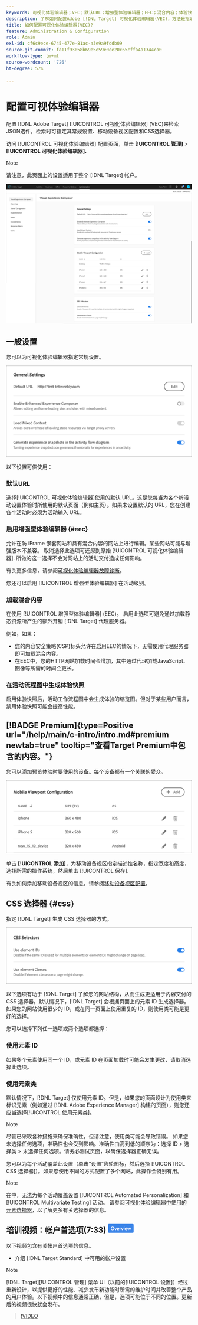 ```yaml
---
keywords: 可视化体验编辑器；VEC；默认URL；增强型体验编辑器；EEC；混合内容；体验快照；移动设备视区；CSS;CSS选择器
description: 了解如何配置Adobe [!DNL Target] 可视化体验编辑器(VEC)，方法是指定其常规设置、移动设备视区配置和CSS选择器。
title: 如何配置可视化体验编辑器(VEC)?
feature: Administration & Configuration
role: Admin
exl-id: cf6c9ece-6745-477e-81ac-a3e9a9fddb09
source-git-commit: fa11f93058b69e5e59e0ee20c65cffa4a1344ca0
workflow-type: tm+mt
source-wordcount: '726'
ht-degree: 57%

---
```


# 配置可视体验编辑器

配置 [!DNL Adobe Target] [!UICONTROL 可视化体验编辑器] (VEC)来检索JSON选件，检索时可指定其常规设置、移动设备视区配置和CSS选择器。

访问 [!UICONTROL 可视化体验编辑器] 配置页面，单击 **[!UICONTROL 管理]** > **[!UICONTROL 可视化体验编辑器].**

>[!NOTE]
>
>请注意，此页面上的设置适用于整个 [!DNL Target] 帐户。

![可视化体验编辑器配置页面](/help/main/administrating-target/assets/vec.png)

## 一般设置

您可以为可视化体验编辑器指定常规设置。

![“常规设置”部分](/help/main/administrating-target/assets/general-settings.png)

以下设置可供使用：

### 默认URL

选择[!UICONTROL 可视化体验编辑器]使用的默认 URL。这是您每当为各个新活动设置体验时所使用的默认页面（例如主页）。如果未设置默认的 URL，您在创建各个活动时必须为活动输入 URL。

### 启用增强型体验编辑器 {#eec}

允许在防 iFrame 嵌套网站和具有混合内容的网站上进行编辑。某些网站可能与增强版本不兼容。 取消选择此选项可还原到原始 [!UICONTROL 可视化体验编辑器]. 所做的这一选择不会对网站上的活动交付造成任何影响。

有关更多信息，请参阅[可视化体验编辑器故障诊断](/help/main/c-experiences/c-visual-experience-composer/r-troubleshoot-composer/troubleshoot-composer.md)。

您还可以启用 [!UICONTROL 增强型体验编辑器] 在活动级别。

### 加载混合内容

在使用 [!UICONTROL 增强型体验编辑器] (EEC)。 启用此选项可避免通过加载静态资源所产生的额外开销 [!DNL Target] 代理服务器。

例如，如果：

* 您的内容安全策略(CSP)标头允许在启用EEC的情况下，无需使用代理服务器即可加载混合内容。
* 在EEC中，您的HTTP网站加载时间会增加，其中通过代理加载JavaScript、图像等所需的时间会更长。

### 在活动流程图中生成体验快照

启用体验快照后，活动工作流程图中会生成体验的缩览图。但对于某些用户而言，禁用体验快照可能会提高性能。

## [!BADGE Premium]{type=Positive url="/help/main/c-intro/intro.md#premium newtab=true" tooltip="查看Target Premium中包含的内容。"}

您可以添加预览体验时要使用的设备。每个设备都有一个关联的受众。

![移动设备视区配置部分](/help/main/administrating-target/assets/mobile-viewport-configuration.png)

单击 **[!UICONTROL 添加]**，为移动设备视区指定描述性名称，指定宽度和高度，选择所需的操作系统，然后单击 [!UICONTROL 保存].

有关如何添加移动设备视区的信息，请参阅[移动设备视区配置](/help/main/c-experiences/c-visual-experience-composer/mobile-viewports.md)。

## CSS 选择器 {#css}

指定 [!DNL Target] 生成 CSS 选择器的方式。

![CSS选择器部分](/help/main/administrating-target/assets/css-selectors.png)

以下选项有助于 [!DNL Target] 了解您的网站结构，从而生成更适用于内容交付的 CSS 选择器。默认情况下，[!DNL Target] 会根据页面上的元素 ID 生成选择器。如果您的网站使用很少的 ID，或在同一页面上使用重复的 ID，则使用类可能是更好的选择。

您可以选择下列任一选项或两个选项都选择：

### 使用元素 ID

如果多个元素使用同一个 ID，或元素 ID 在页面加载时可能会发生更改，请取消选择此选项。

### 使用元素类

默认情况下，[!DNL Target] 仅使用元素 ID。但是，如果您的页面设计为使用类来标识元素（例如通过 [!DNL Adobe Experience Manager] 构建的页面），则您还应当选择[!UICONTROL 使用元素类]。

>[!NOTE]
>
>尽管已采取各种措施来确保准确性，但请注意，使用类可能会导致错误。 如果您未选择任何选项，准确性也会受到影响。准确性由高到低的顺序为：选择 ID > 选择类 > 未选择任何选项。请务必测试页面，以确保选择器正确无误。

您可以为每个活动覆盖此设置（单击“设置”齿轮图标，然后选择 [!UICONTROL CSS 选择器]）。如果您使用不同的方式配置了多个网站，此操作会特别有用。

>[!NOTE]
>
>在中，无法为每个活动覆盖设置 [!UICONTROL Automated Personalization] 和 [!UICONTROL Multivariate Testing] 活动。  请参阅[可视化体验编辑器中使用的元素选择器](/help/main/c-experiences/c-visual-experience-composer/vec-selectors.md)，以了解更多有关选择器的信息。

## 培训视频：帐户首选项(7:33) ![概述徽章](/help/main/assets/overview.png)

以下视频包含有关帐户首选项的信息。

* 介绍 [!DNL Target Standard] 中可用的帐户设置

>[!NOTE]
>
>[!DNL Target][!UICONTROL 管理] 菜单 UI（以前的[!UICONTROL 设置]）经过重新设计，以提供更好的性能、减少发布新功能时所需的维护时间并改善整个产品的用户体验。以下视频中的信息通常正确，但是，选项可能位于不同的位置。更新后的视频很快就会发布。

>[!VIDEO](https://video.tv.adobe.com/v/17379)
